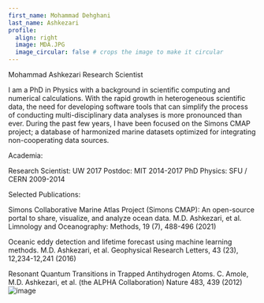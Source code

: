 ```yaml
---
first_name: Mohammad Dehghani
last_name: Ashkezari
profile:
  align: right
  image: MDA.JPG
  image_circular: false # crops the image to make it circular
---
```

Mohammad Ashkezari
Research Scientist

I am a PhD in Physics with a background in scientific computing and numerical calculations. With the rapid growth in heterogeneous scientific data, the need for developing software tools that can simplify the process of conducting multi-disciplinary data analyses is more pronounced than ever. During the past few years, I have been focused on the Simons CMAP project; a database of harmonized marine datasets optimized for integrating non-cooperating data sources.

Academia:

Research Scientist: UW 2017
Postdoc: MIT 2014-2017
PhD Physics: SFU / CERN 2009-2014


Selected Publications:

Simons Collaborative Marine Atlas Project (Simons CMAP): An open-source portal to share, visualize, and analyze ocean data. M.D. Ashkezari, et al. Limnology and Oceanography: Methods, 19 (7), 488-496 (2021)

Oceanic eddy detection and lifetime forecast using machine learning methods. M.D. Ashkezari, et al. Geophysical Research Letters, 43 (23), 12,234-12,241 (2016)

Resonant Quantum Transitions in Trapped Antihydrogen Atoms. C. Amole, M.D. Ashkezari, et al. (the ALPHA Collaboration) Nature 483, 439 (2012) 
![image](https://user-images.githubusercontent.com/14208084/236915756-f89682d2-ebc0-441e-83ff-676da675370c.png)
